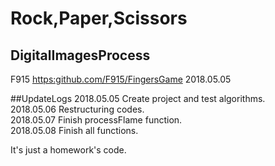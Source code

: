 # Rock,Paper,Scissors

## DigitalImagesProcess

F915
<https:github.com/F915/FingersGame>
2018.05.05

##UpdateLogs
2018.05.05 Create project and test algorithms.  
2018.05.06 Restructuring codes.  
2018.05.07 Finish processFlame function.  
2018.05.08 Finish all functions.  

It's just a homework's code.  